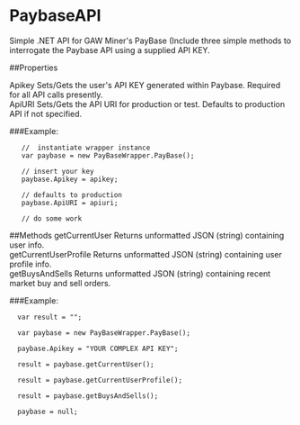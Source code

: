 # PaybaseAPI

Simple .NET API for GAW Miner's PayBase
(Include three simple methods to interrogate the Paybase API using a supplied API KEY.

##Properties

Apikey  Sets/Gets the user's API KEY generated within Paybase. Required for all API calls presently.<br>
ApiURI  Sets/Gets the API URI for production or test. Defaults to production API if not specified.<br>

###Example:
```
   //  instantiate wrapper instance 
   var paybase = new PayBaseWrapper.PayBase();

   // insert your key 
   paybase.Apikey = apikey; 

   // defaults to production
   paybase.ApiURI = apiuri; 
   
   // do some work
```
##Methods
   getCurrentUser         Returns unformatted JSON (string) containing user info.<br>
   getCurrentUserProfile  Returns unformatted JSON (string) containing user profile info.<br>
   getBuysAndSells        Returns unformatted JSON (string) containing recent market buy and sell orders.<br>

###Example:
```
  var result = "";
  
  var paybase = new PayBaseWrapper.PayBase();

  paybase.Apikey = "YOUR COMPLEX API KEY"; 

  result = paybase.getCurrentUser(); 

  result = paybase.getCurrentUserProfile(); 

  result = paybase.getBuysAndSells(); 

  paybase = null; 
```
